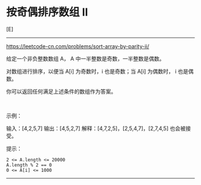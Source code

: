 # 按奇偶排序数组 II

[E]

---

https://leetcode-cn.com/problems/sort-array-by-parity-ii/


给定一个非负整数数组 A， A 中一半整数是奇数，一半整数是偶数。

对数组进行排序，以便当 A[i] 为奇数时，i 也是奇数；当 A[i] 为偶数时， i 也是偶数。

你可以返回任何满足上述条件的数组作为答案。

 

示例：

输入：[4,2,5,7]
输出：[4,5,2,7]
解释：[4,7,2,5]，[2,5,4,7]，[2,7,4,5] 也会被接受。
 

提示：
```text
2 <= A.length <= 20000
A.length % 2 == 0
0 <= A[i] <= 1000
```

---
